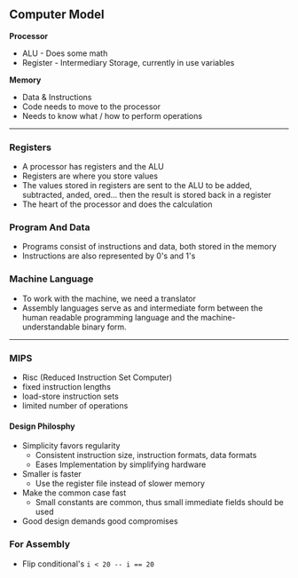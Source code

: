 ## Computer Model

**Processor**
- ALU - Does some math
- Register - Intermediary Storage, currently in use variables

**Memory** 
- Data & Instructions
- Code needs to move to the processor 
- Needs to know what / how to perform operations

****
### Registers 

- A processor has registers and the ALU
- Registers are where you store values
- The values stored in registers are sent to the ALU to be added, subtracted, anded, ored... then the result is stored back in a register
- The heart of the processor and does the calculation

### Program And Data

- Programs consist of instructions and data, both stored in the memory
- Instructions are also represented by 0's and 1's

### Machine Language

- To work with the machine, we need a translator
- Assembly languages serve as and intermediate form between the human readable programming language and the machine-understandable binary form. 

****

### MIPS 

- Risc (Reduced Instruction Set Computer)
- fixed instruction lengths
- load-store instruction sets
- limited number of operations

#### Design Philosphy

- Simplicity favors regularity
	- Consistent instruction size, instruction formats, data formats
	- Eases Implementation by simplifying hardware
- Smaller is faster
	- Use the register file instead of slower memory
- Make the common case fast
	- Small constants are common, thus small immediate fields should be used
- Good design demands good compromises

### For Assembly

- Flip conditional's `i < 20 -- i == 20`